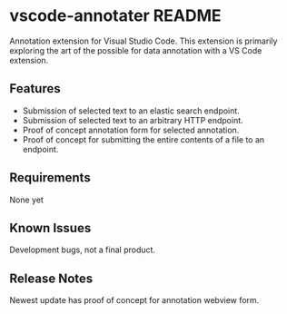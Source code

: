 # vscode-annotater README

Annotation extension for Visual Studio Code. This extension is primarily exploring the art of the possible for data annotation with a VS Code extension.

## Features

+ Submission of selected text to an elastic search endpoint.
+ Submission of selected text to an arbitrary HTTP endpoint.
+ Proof of concept annotation form for selected annotation.
+ Proof of concept for submitting the entire contents of a file to an endpoint.

## Requirements

None yet

## Known Issues

Development bugs, not a final product.

## Release Notes

Newest update has proof of concept for annotation webview form.
